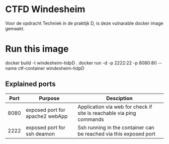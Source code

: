 # CTFD Windesheim

Voor de opdracht Techniek in de praktijk D, is deze vulnarable docker image gemaakt.


# Run this image
docker build -t windesheim-tidpD .
docker run -d -p 2222:22 -p 8080:80 --name ctf-container windesheim-tidpD

## Explained ports
|Port | Purpose | Desciption |
|--|--|--|
|8080 | exposed port for apache2 webApp | Application via web for check if site is reachable via ping commands |
|2222 | exposed port for ssh deamon | Ssh running in the container can be reached via this exposed port |

